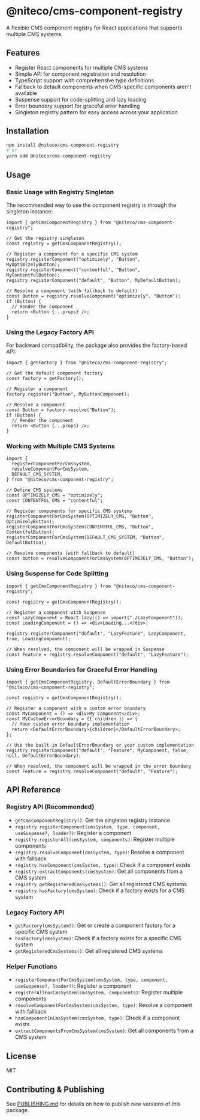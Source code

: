 # @niteco/cms-component-registry

A flexible CMS component registry for React applications that supports multiple CMS systems.

## Features

- Register React components for multiple CMS systems
- Simple API for component registration and resolution
- TypeScript support with comprehensive type definitions
- Fallback to default components when CMS-specific components aren't available
- Suspense support for code-splitting and lazy loading
- Error boundary support for graceful error handling
- Singleton registry pattern for easy access across your application

## Installation

```bash
npm install @niteco/cms-component-registry
# or
yarn add @niteco/cms-component-registry
```

## Usage

### Basic Usage with Registry Singleton

The recommended way to use the component registry is through the singleton instance:

```tsx
import { getCmsComponentRegistry } from "@niteco/cms-component-registry";

// Get the registry singleton
const registry = getCmsComponentRegistry();

// Register a component for a specific CMS system
registry.registerComponent("optimizely", "Button", MyOptimizelyButton);
registry.registerComponent("contentful", "Button", MyContentfulButton);
registry.registerComponent("default", "Button", MyDefaultButton);

// Resolve a component (with fallback to default)
const Button = registry.resolveComponent("optimizely", "Button");
if (Button) {
  // Render the component
  return <Button {...props} />;
}
```

### Using the Legacy Factory API

For backward compatibility, the package also provides the factory-based API:

```tsx
import { getFactory } from "@niteco/cms-component-registry";

// Get the default component factory
const factory = getFactory();

// Register a component
factory.register("Button", MyButtonComponent);

// Resolve a component
const Button = factory.resolve("Button");
if (Button) {
  // Render the component
  return <Button {...props} />;
}
```

### Working with Multiple CMS Systems

```tsx
import {
  registerComponentForCmsSystem,
  resolveComponentForCmsSystem,
  DEFAULT_CMS_SYSTEM,
} from "@niteco/cms-component-registry";

// Define CMS systems
const OPTIMIZELY_CMS = "optimizely";
const CONTENTFUL_CMS = "contentful";

// Register components for specific CMS systems
registerComponentForCmsSystem(OPTIMIZELY_CMS, "Button", OptimizelyButton);
registerComponentForCmsSystem(CONTENTFUL_CMS, "Button", ContentfulButton);
registerComponentForCmsSystem(DEFAULT_CMS_SYSTEM, "Button", DefaultButton);

// Resolve components (with fallback to default)
const button = resolveComponentForCmsSystem(OPTIMIZELY_CMS, "Button");
```

### Using Suspense for Code Splitting

```tsx
import { getCmsComponentRegistry } from "@niteco/cms-component-registry";

const registry = getCmsComponentRegistry();

// Register a component with Suspense
const LazyComponent = React.lazy(() => import("./LazyComponent"));
const LoadingComponent = () => <div>Loading...</div>;

registry.registerComponent("default", "LazyFeature", LazyComponent, true, LoadingComponent);

// When resolved, the component will be wrapped in Suspense
const Feature = registry.resolveComponent("default", "LazyFeature");
```

### Using Error Boundaries for Graceful Error Handling

```tsx
import { getCmsComponentRegistry, DefaultErrorBoundary } from "@niteco/cms-component-registry";

const registry = getCmsComponentRegistry();

// Register a component with a custom error boundary
const MyComponent = () => <div>My Component</div>;
const MyCustomErrorBoundary = ({ children }) => {
  // Your custom error boundary implementation
  return <DefaultErrorBoundary>{children}</DefaultErrorBoundary>;
};

// Use the built-in DefaultErrorBoundary or your custom implementation
registry.registerComponent("default", "Feature", MyComponent, false, null, DefaultErrorBoundary);

// When resolved, the component will be wrapped in the error boundary
const Feature = registry.resolveComponent("default", "Feature");
```

## API Reference

### Registry API (Recommended)

- `getCmsComponentRegistry()`: Get the singleton registry instance
- `registry.registerComponent(cmsSystem, type, component, useSuspense?, loader?)`: Register a component
- `registry.registerAll(cmsSystem, components)`: Register multiple components
- `registry.resolveComponent(cmsSystem, type)`: Resolve a component with fallback
- `registry.hasComponent(cmsSystem, type)`: Check if a component exists
- `registry.extractComponents(cmsSystem)`: Get all components from a CMS system
- `registry.getRegisteredCmsSystems()`: Get all registered CMS systems
- `registry.hasFactory(cmsSystem)`: Check if a factory exists for a CMS system

### Legacy Factory API

- `getFactory(cmsSystem?)`: Get or create a component factory for a specific CMS system
- `hasFactory(cmsSystem)`: Check if a factory exists for a specific CMS system
- `getRegisteredCmsSystems()`: Get all registered CMS systems

### Helper Functions

- `registerComponentForCmsSystem(cmsSystem, type, component, useSuspense?, loader?)`: Register a component
- `registerAllForCmsSystem(cmsSystem, components)`: Register multiple components
- `resolveComponentForCmsSystem(cmsSystem, type)`: Resolve a component with fallback
- `hasComponentInCmsSystem(cmsSystem, type)`: Check if a component exists
- `extractComponentsFromCmsSystem(cmsSystem)`: Get all components from a CMS system

## License

MIT

## Contributing & Publishing

See [PUBLISHING.md](./PUBLISHING.md) for details on how to publish new versions of this package.

